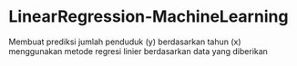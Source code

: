 # LinearRegression-MachineLearning
Membuat prediksi jumlah penduduk (y) berdasarkan tahun (x) menggunakan metode regresi linier berdasarkan data yang diberikan

